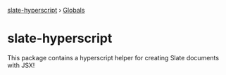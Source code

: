 [slate-hyperscript](README.md) › [Globals](globals.md)

# slate-hyperscript

This package contains a hyperscript helper for creating Slate documents with JSX!
